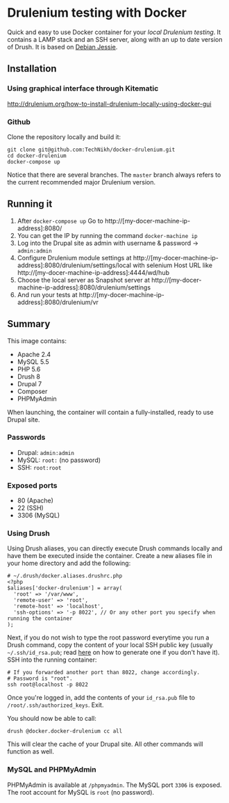 Drulenium testing with Docker
==============================

Quick and easy to use Docker container for your *local Drulenium testing*. It contains a LAMP stack and an SSH server, along with an up to date version of Drush. It is based on [Debian Jessie](https://wiki.debian.org/DebianJessie).

Installation
------------
### Using graphical interface through Kitematic
http://drulenium.org/how-to-install-drulenium-locally-using-docker-gui
### Github

Clone the repository locally and build it:

	git clone git@github.com:TechNikh/docker-drulenium.git
	cd docker-drulenium
	docker-compose up

Notice that there are several branches. The `master` branch always refers to the current recommended major Drulenium version.

Running it
----------
1. After ```docker-compose up``` Go to http://[my-docer-machine-ip-address]:8080/
2. You can get the IP by running the command ```docker-machine ip```
3. Log into the Drupal site as admin with username & password -> `admin:admin`
4. Configure Drulenium module settings at http://[my-docer-machine-ip-address]:8080/drulenium/settings/local with selenium Host URL like http://[my-docer-machine-ip-address]:4444/wd/hub
5. Choose the local server as Snapshot server at http://[my-docer-machine-ip-address]:8080/drulenium/settings
6. And run your tests at http://[my-docer-machine-ip-address]:8080/drulenium/vr

Summary
-------

This image contains:

* Apache 2.4
* MySQL 5.5
* PHP 5.6
* Drush 8
* Drupal 7
* Composer
* PHPMyAdmin

When launching, the container will contain a fully-installed, ready to use Drupal site.

### Passwords

* Drupal: `admin:admin`
* MySQL: `root:` (no password)
* SSH: `root:root`

### Exposed ports

* 80 (Apache)
* 22 (SSH)
* 3306 (MySQL)

### Using Drush

Using Drush aliases, you can directly execute Drush commands locally and have them be executed inside the container. Create a new aliases file in your home directory and add the following:

	# ~/.drush/docker.aliases.drushrc.php
	<?php
	$aliases['docker-drulenium'] = array(
	  'root' => '/var/www',
	  'remote-user' => 'root',
	  'remote-host' => 'localhost',
	  'ssh-options' => '-p 8022', // Or any other port you specify when running the container
	);

Next, if you do not wish to type the root password everytime you run a Drush command, copy the content of your local SSH public key (usually `~/.ssh/id_rsa.pub`; read [here](https://help.github.com/articles/generating-ssh-keys/) on how to generate one if you don't have it). SSH into the running container:

	# If you forwarded another port than 8022, change accordingly.
	# Password is "root".
	ssh root@localhost -p 8022

Once you're logged in, add the contents of your `id_rsa.pub` file to `/root/.ssh/authorized_keys`. Exit.

You should now be able to call:

	drush @docker.docker-drulenium cc all

This will clear the cache of your Drupal site. All other commands will function as well.

### MySQL and PHPMyAdmin

PHPMyAdmin is available at `/phpmyadmin`. The MySQL port `3306` is exposed. The root account for MySQL is `root` (no password).
